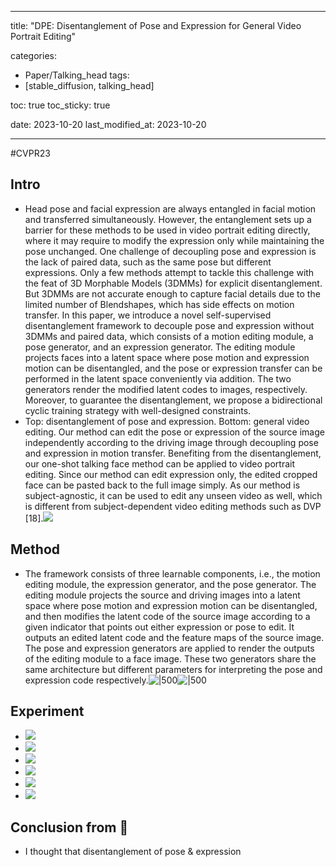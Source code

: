 
---
title:  "DPE: Disentanglement of Pose and Expression for General Video Portrait Editing"

categories:
  - Paper/Talking_head
tags:
  - [stable_diffusion, talking_head]

toc: true
toc_sticky: true
 
date: 2023-10-20 
last_modified_at: 2023-10-20

---
#CVPR23 

## Intro
- Head pose and facial expression are always entangled in facial motion and transferred simultaneously. However, the entanglement sets up a barrier for these methods to be used in video portrait editing directly, where it may require to modify the expression only while maintaining the pose unchanged. One challenge of decoupling pose and expression is the lack of paired data, such as the same pose but different expressions. Only a few methods attempt to tackle this challenge with the feat of 3D Morphable Models (3DMMs) for explicit disentanglement. But 3DMMs are not accurate enough to capture facial details due to the limited number of Blendshapes, which has side effects on motion transfer. In this paper, we introduce a novel self-supervised disentanglement framework to decouple pose and expression without 3DMMs and paired data, which consists of a motion editing module, a pose generator, and an expression generator. The editing module projects faces into a latent space where pose motion and expression motion can be disentangled, and the pose or expression transfer can be performed in the latent space conveniently via addition. The two generators render the modified latent codes to images, respectively. Moreover, to guarantee the disentanglement, we propose a bidirectional cyclic training strategy with well-designed constraints.
- Top: disentanglement of pose and expression. Bottom: general video editing. Our method can edit the pose or expression of the source image independently according to the driving image through decoupling pose and expression in motion transfer. Benefiting from the disentanglement, our one-shot talking face method can be applied to video portrait editing. Since our method can edit expression only, the edited cropped face can be pasted back to the full image simply. As our method is subject-agnostic, it can be used to edit any unseen video as well, which is different from subject-dependent video editing methods such as DVP [18].![](../source/Pasted%20image%2020231020203355.png)

## Method
- The framework consists of three learnable components, i.e., the motion editing module, the expression generator, and the pose generator. The editing module projects the source and driving images into a latent space where pose motion and expression motion can be disentangled, and then modifies the latent code of the source image according to a given indicator that points out either expression or pose to edit. It outputs an edited latent code and the feature maps of the source image. The pose and expression generators are applied to render the outputs of the editing module to a face image. These two generators share the same architecture but different parameters for interpreting the pose and expression code respectively.![|500](../source/Pasted%20image%2020231020203528.png)![|500](../source/Pasted%20image%2020231020203624.png)

## Experiment
- ![](../source/Pasted%20image%2020231020203810.png)
- ![](../source/Pasted%20image%2020231020203849.png)
- ![](../source/Pasted%20image%2020231020203719.png)
- ![](../source/Pasted%20image%2020231020203745.png)
- ![](../source/Pasted%20image%2020231020203911.png)
- ![](../source/Pasted%20image%2020231020203927.png)
## Conclusion from 🦖
- I thought that disentanglement of pose & expression 